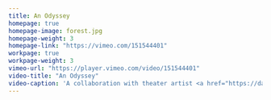```yaml
---
title: An Odyssey
homepage: true
homepage-image: forest.jpg
homepage-weight: 3
homepage-link: "https://vimeo.com/151544401"
workpage: true
workpage-weight: 3
vimeo-url: "https://player.vimeo.com/video/151544401"
video-title: "An Odyssey"
video-caption: 'A collaboration with theater artist <a href="https://davidhanzaltheatre.carbonmade.com/">David Hanzal</a>, <span class="ital">An Odyssey</span> is an anachronistic reimagining of the Agamemnon and Klytemnestra myth. Created as a prelude to a theater production of <span class="ital">The Odyssey</span>.'
---
```


